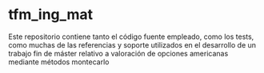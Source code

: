 # tfm_ing_mat
Este repositorio contiene tanto el código fuente empleado, como los tests, como muchas de las referencias y soporte utilizados en el desarrollo de un trabajo fin de máster relativo a valoración de opciones americanas mediante métodos montecarlo
